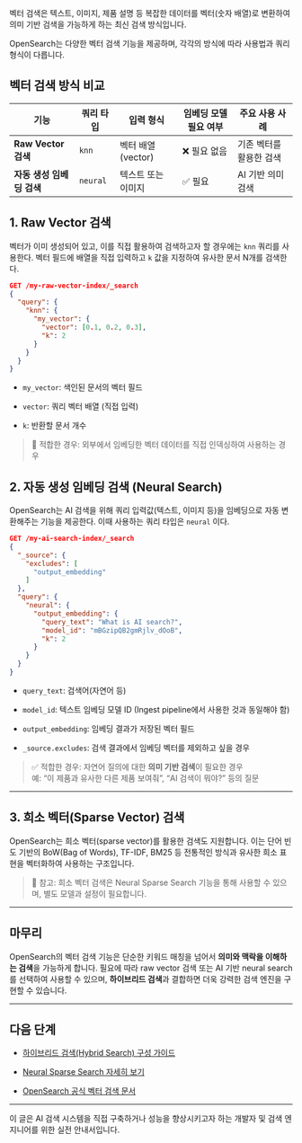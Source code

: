 벡터 검색은 텍스트, 이미지, 제품 설명 등 복잡한 데이터를 벡터(숫자 배열)로 변환하여 의미 기반 검색을 가능하게 하는 최신 검색 방식입니다. 

OpenSearch는 다양한 벡터 검색 기능을 제공하며, 각각의 방식에 따라 사용법과 쿼리 형식이 다릅니다.

## 벡터 검색 방식 비교

|기능|쿼리 타입|입력 형식|임베딩 모델 필요 여부|주요 사용 사례|
|---|---|---|---|---|
|**Raw Vector 검색**|`knn`|벡터 배열 (vector)|❌ 필요 없음|기존 벡터를 활용한 검색|
|**자동 생성 임베딩 검색**|`neural`|텍스트 또는 이미지|✅ 필요|AI 기반 의미 검색|

## 1. Raw Vector 검색

벡터가 이미 생성되어 있고, 이를 직접 활용하여 검색하고자 할 경우에는 `knn` 쿼리를 사용한다. 
벡터 필드에 배열을 직접 입력하고 `k` 값을 지정하여 유사한 문서 N개를 검색한다.

```json
GET /my-raw-vector-index/_search
{
  "query": {
    "knn": {
      "my_vector": {
        "vector": [0.1, 0.2, 0.3],
        "k": 2
      }
    }
  }
}
```

- `my_vector`: 색인된 문서의 벡터 필드
    
- `vector`: 쿼리 벡터 배열 (직접 입력)
    
- `k`: 반환할 문서 개수

> 🔎 적합한 경우: 외부에서 임베딩한 벡터 데이터를 직접 인덱싱하여 사용하는 경우


## 2. 자동 생성 임베딩 검색 (Neural Search)

OpenSearch는 AI 검색을 위해 쿼리 입력값(텍스트, 이미지 등)을 임베딩으로 자동 변환해주는 기능을 제공한다. 이때 사용하는 쿼리 타입은 `neural` 이다.

```json
GET /my-ai-search-index/_search
{
  "_source": {
    "excludes": [
      "output_embedding"
    ]
  },
  "query": {
    "neural": {
      "output_embedding": {
        "query_text": "What is AI search?",
        "model_id": "mBGzipQB2gmRjlv_dOoB",
        "k": 2
      }
    }
  }
}
```

- `query_text`: 검색어(자연어 등)
    
- `model_id`: 텍스트 임베딩 모델 ID (Ingest pipeline에서 사용한 것과 동일해야 함)
    
- `output_embedding`: 임베딩 결과가 저장된 벡터 필드
    
- `_source.excludes`: 검색 결과에서 임베딩 벡터를 제외하고 싶을 경우

> ✅ 적합한 경우: 자연어 질의에 대한 **의미 기반 검색**이 필요한 경우  
> 예: “이 제품과 유사한 다른 제품 보여줘”, “AI 검색이 뭐야?” 등의 질문

---

## 3. 희소 벡터(Sparse Vector) 검색

OpenSearch는 희소 벡터(sparse vector)를 활용한 검색도 지원합니다. 이는 단어 빈도 기반의 BoW(Bag of Words), TF-IDF, BM25 등 전통적인 방식과 유사한 희소 표현을 벡터화하여 사용하는 구조입니다.

> 📌 참고: 희소 벡터 검색은 Neural Sparse Search 기능을 통해 사용할 수 있으며, 별도 모델과 설정이 필요합니다.

---

## 마무리

OpenSearch의 벡터 검색 기능은 단순한 키워드 매칭을 넘어서 **의미와 맥락을 이해하는 검색**을 가능하게 합니다. 필요에 따라 raw vector 검색 또는 AI 기반 neural search를 선택하여 사용할 수 있으며, **하이브리드 검색**과 결합하면 더욱 강력한 검색 엔진을 구현할 수 있습니다.

---

## 다음 단계

- [하이브리드 검색(Hybrid Search) 구성 가이드](https://chatgpt.com/blog/opensearch-hybrid-search)
    
- [Neural Sparse Search 자세히 보기](https://opensearch.org/docs/latest/search-plugins/neural-sparse/)
    
- [OpenSearch 공식 벡터 검색 문서](https://opensearch.org/docs/latest/vector-search/)
    

---

이 글은 AI 검색 시스템을 직접 구축하거나 성능을 향상시키고자 하는 개발자 및 검색 엔지니어를 위한 실전 안내서입니다.